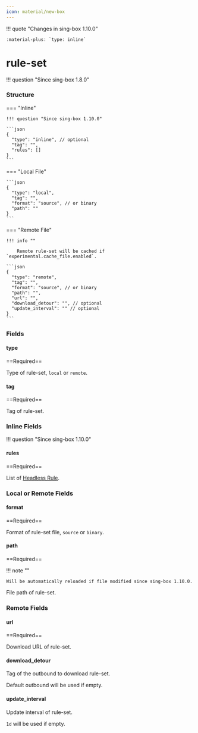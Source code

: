 ```yaml
---
icon: material/new-box
---
```


!!! quote "Changes in sing-box 1.10.0"

    :material-plus: `type: inline`

# rule-set

!!! question "Since sing-box 1.8.0"

### Structure

=== "Inline"

    !!! question "Since sing-box 1.10.0"

    ```json
    {
      "type": "inline", // optional
      "tag": "",
      "rules": []
    }
    ```

=== "Local File"

    ```json
    {
      "type": "local",
      "tag": "",
      "format": "source", // or binary
      "path": ""
    }
    ```

=== "Remote File"

    !!! info ""
    
        Remote rule-set will be cached if `experimental.cache_file.enabled`.

    ```json
    {
      "type": "remote",
      "tag": "",
      "format": "source", // or binary
      "path": "",
      "url": "",
      "download_detour": "", // optional
      "update_interval": "" // optional
    }
    ```

### Fields

#### type

==Required==

Type of rule-set, `local` or `remote`.

#### tag

==Required==

Tag of rule-set.

### Inline Fields

!!! question "Since sing-box 1.10.0"

#### rules

==Required==

List of [Headless Rule](./headless-rule/).

### Local or Remote Fields

#### format

==Required==

Format of rule-set file, `source` or `binary`.

#### path

==Required==

!!! note ""

    Will be automatically reloaded if file modified since sing-box 1.10.0.

File path of rule-set.

### Remote Fields

#### url

==Required==

Download URL of rule-set.

#### download_detour

Tag of the outbound to download rule-set.

Default outbound will be used if empty.

#### update_interval

Update interval of rule-set.

`1d` will be used if empty.
